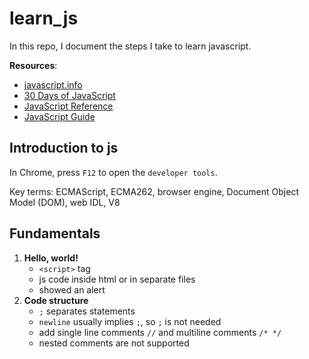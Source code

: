 # learn_js
In this repo, I document the steps I take to learn javascript. 

**Resources**:
- [javascript.info](https://javascript.info)
- [30 Days of JavaScript](https://leetcode.com/studyplan/30-days-of-javascript/)
- [JavaScript Reference](https://developer.mozilla.org/en-US/docs/Web/JavaScript/Reference)
- [JavaScript Guide](https://developer.mozilla.org/en-US/docs/Web/JavaScript/Guide)

## Introduction to js
In Chrome, press `F12` to open the `developer tools`.

Key terms: ECMAScript, ECMA262, browser engine, Document Object Model (DOM), web IDL, V8

## Fundamentals
1. **Hello, world!**
    - `<script>` tag
    - js code inside html or in separate files
    - showed an alert
2. **Code structure**
    - `;` separates statements
    - `newline` usually implies `;`, so `;` is not needed
    - add single line comments `//` and multiline comments `/* */`
    - nested comments are not supported

